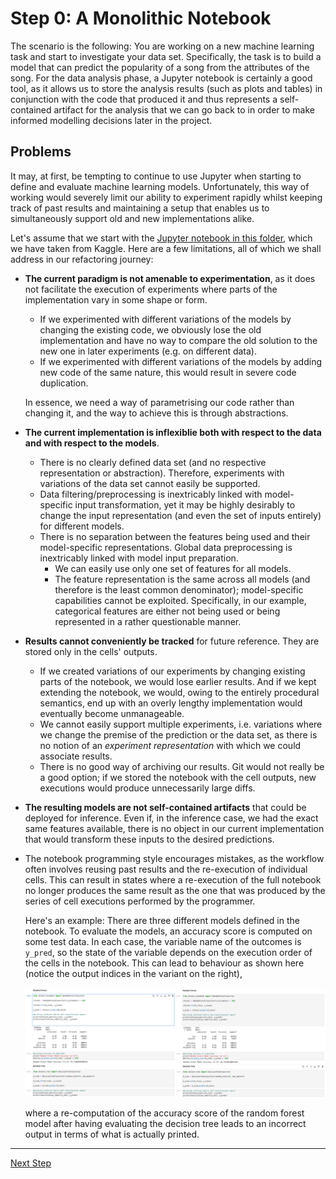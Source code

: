 # Step 0: A Monolithic Notebook

The scenario is the following: 
You are working on a new machine learning task and start to investigate your data set. 
Specifically, the task is to build a model that can predict the popularity of a song
from the attributes of the song.
For the data analysis phase, a Jupyter notebook is certainly a good tool, 
as it allows us to store the analysis results (such as plots and tables) in conjunction 
with the code that produced it and thus represents a self-contained artifact
for the analysis that we can go back to in order to make informed modelling decisions
later in the project.


## Problems

It may, at first, be tempting to continue to use Jupyter when starting to define and evaluate 
machine learning models. 
Unfortunately, this way of working would severely limit our ability to experiment rapidly whilst
keeping track of past results and maintaining a setup that enables us to simultaneously support
old and new implementations alike.

Let's assume that we start with the [Jupyter notebook in this folder](spotify-song-popularity-prediction.ipynb), which we have taken
from Kaggle.
Here are a few limitations, all of which we shall address in our refactoring journey:

* **The current paradigm is not amenable to experimentation**, as it does not facilitate the execution
  of experiments where parts of the implementation vary in some shape or form.

  * If we experimented with different variations of the models by
    changing the existing code, we obviously lose the old implementation and have no
    way to compare the old solution to the new one in later experiments (e.g. on different data).
  * If we experimented with different variations of the models by 
    adding new code of the same nature, this would result in severe code duplication.

  In essence, we need a way of parametrising our code rather than changing it, and the way
  to achieve this is through abstractions.

* **The current implementation is inflexiblie both with respect to the data and with 
  respect to the models**.

  * There is no clearly defined data set (and no respective representation or abstraction).
    Therefore, experiments with variations of the data set cannot easily be supported.
  * Data filtering/preprocessing is inextricably linked with model-specific input transformation, 
    yet it may be highly desirably to change the input representation (and even the set of inputs entirely) for different models.
  * There is no separation between the features being used and their model-specific representations.
    Global data preprocessing is inextricably linked with model input preparation.
      * We can easily use only one set of features for all models.
      * The feature representation is the same across all models (and therefore is the least common denominator); model-specific capabilities cannot be exploited.
        Specifically, in our example, categorical features are either not being used or being
        represented in a rather questionable manner.

* **Results cannot conveniently be tracked** for future reference. They are stored only in the cells'
  outputs.
    * If we created variations of our experiments by changing existing parts of the notebook, 
      we would lose earlier results. 
      And if we kept extending the notebook, we would, owing to the entirely procedural semantics, 
      end up with an overly lengthy implementation would eventually become unmanageable.
    * We cannot easily support multiple experiments, i.e. variations where we change the premise of
      the prediction or the data set, as there is no notion of an *experiment representation* with which we could associate results.
    * There is no good way of archiving our results. Git would not really be a good option; if we stored the notebook with the cell outputs, new executions would produce unnecessarily large diffs.

* **The resulting models are not self-contained artifacts** that could be deployed for inference.
  Even if, in the inference case, we had the exact same features available, there is no object in our
  current implementation that would transform these inputs to the desired predictions.

* The notebook programming style encourages mistakes, as the workflow often involves reusing
  past results and the re-execution of individual cells. 
  This can result in states where a re-execution of the full notebook no longer produces the same 
  result as the one that was produced by the series of cell executions performed by the programmer.

  Here's an example: There are three different models defined in the notebook. 
  To evaluate the models, an accuracy score is computed on some test data. 
  In each case, the variable name of the outcomes is `y_pred`, so the state of the
  variable depends on the execution order of the cells in the notebook. 
  This can lead to behaviour as shown here (notice the output indices in the variant on the right),

  ![different_state](res/different_states.png)

  where a re-computation of the accuracy score of the random forest model after having evaluating the decision tree leads to an incorrect output in terms of what is actually printed.


<hr>

[Next Step](../step01-python-script/README.md)

